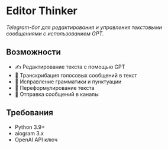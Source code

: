 # Editor Thinker

*Telegram-бот для редактирования и управления текстовыми сообщениями с использованием GPT.*

## Возможности

- ✍️ Редактирование текста с помощью GPT
- 🎤 Транскрибация голосовых сообщений в текст
- 📝 Исправление грамматики и пунктуации
- 🔄 Переформулирование текста
- 📨 Отправка сообщений в каналы

## Требования
- Python 3.9+
- aiogram 3.x
- OpenAI API ключ